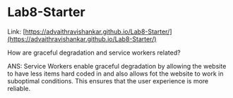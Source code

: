 # Lab8-Starter

Link: [https://advaithravishankar.github.io/Lab8-Starter/](https://advaithravishankar.github.io/Lab8-Starter/)

How are graceful degradation and service workers related? 

ANS: Service Workers enable graceful degradation by allowing the website to have less items hard coded in and also allows fot the website to work in suboptimal conditions. This ensures that the user experience is more reliable. 
